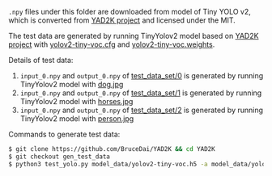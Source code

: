 `.npy` files under this folder are downloaded from model of Tiny YOLO v2, which is converted from [YAD2K project](https://github.com/allanzelener/YAD2K) and  licensed under the MIT.

The test data are generated by running TinyYolov2 model based on [YAD2K project](https://github.com/BruceDai/YAD2K/tree/gen_test_data) with [yolov2-tiny-voc.cfg](https://raw.githubusercontent.com/pjreddie/darknet/master/cfg/yolov2-tiny-voc.cfg) and [yolov2-tiny-voc.weights](http://pjreddie.com/media/files/yolov2-tiny-voc.weights).

Details of test data: 

1. `input_0.npy` and `output_0.npy` of [test_data_set/0](test_data_set/0) is generated by running TinyYolov2 model with [dog.jpg](https://github.com/allanzelener/YAD2K/blob/master/images/dog.jpg) 
2. `input_0.npy` and `output_0.npy` of [test_data_set/1](test_data_set/1) is generated by running TinyYolov2 model with [horses.jpg](https://github.com/allanzelener/YAD2K/blob/master/images/horses.jpg) 
3. `input_0.npy` and `output_0.npy` of [test_data_set/2](test_data_set/2) is generated by running TinyYolov2 model with [person.jpg](https://github.com/allanzelener/YAD2K/blob/master/images/person.jpg) 

Commands to generate test data:

```sh
$ git clone https://github.com/BruceDai/YAD2K && cd YAD2K
$ git checkout gen_test_data
$ python3 test_yolo.py model_data/yolov2-tiny-voc.h5 -a model_data/yolov2-tiny-voc_anchors.txt -c model_data/pascal_classes.txt
```